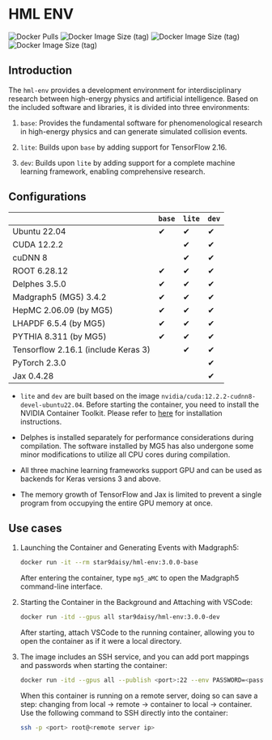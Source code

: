 # HML ENV
![Docker Pulls](https://img.shields.io/docker/pulls/star9daisy/hml-env)
![Docker Image Size (tag)](https://img.shields.io/docker/image-size/star9daisy/hml-env/3.0.0-base?label=base%20size&color=green)
![Docker Image Size (tag)](https://img.shields.io/docker/image-size/star9daisy/hml-env/3.0.0-lite?label=lite%20size&color=orange)
![Docker Image Size (tag)](https://img.shields.io/docker/image-size/star9daisy/hml-env/3.0.0-dev?label=dev%20size&color=red)

## Introduction

The `hml-env` provides a development environment for interdisciplinary research between high-energy physics and artificial intelligence. Based on the included software and libraries, it is divided into three environments:

1. `base`: Provides the fundamental software for phenomenological research in high-energy physics and can generate simulated collision events.

2. `lite`: Builds upon `base` by adding support for TensorFlow 2.16.

3. `dev`: Builds upon `lite` by adding support for a complete machine learning framework, enabling comprehensive research.

## Configurations

|                                     | `base` | `lite` | `dev` |
| ----------------------------------- | ------ | ------ | ----- |
| Ubuntu 22.04                        | ✔      | ✔      | ✔     |
| CUDA 12.2.2                         |        | ✔      | ✔     |
| cuDNN 8                             |        | ✔      | ✔     |
| ROOT 6.28.12                        | ✔      | ✔      | ✔     |
| Delphes 3.5.0                       | ✔      | ✔      | ✔     |
| Madgraph5 (MG5) 3.4.2               | ✔      | ✔      | ✔     |
| HepMC 2.06.09 (by MG5)              | ✔      | ✔      | ✔     |
| LHAPDF 6.5.4 (by MG5)               | ✔      | ✔      | ✔     |
| PYTHIA 8.311 (by MG5)               | ✔      | ✔      | ✔     |
| Tensorflow 2.16.1 (include Keras 3) |        | ✔      | ✔     |
| PyTorch 2.3.0                       |        |        | ✔     |
| Jax 0.4.28                          |        |        | ✔     |

- `lite` and `dev` are built based on the image `nvidia/cuda:12.2.2-cudnn8-devel-ubuntu22.04`. Before starting the container, you need to install the NVIDIA Container Toolkit. Please refer to [here](https://github.com/NVIDIA/nvidia-container-toolkit) for installation instructions.

- Delphes is installed separately for performance considerations during compilation. The software installed by MG5 has also undergone some minor modifications to utilize all CPU cores during compilation.

- All three machine learning frameworks support GPU and can be used as backends for Keras versions 3 and above.

- The memory growth of TensorFlow and Jax is limited to prevent a single program from occupying the entire GPU memory at once.

## Use cases

1. Launching the Container and Generating Events with Madgraph5:

    ```bash
    docker run -it --rm star9daisy/hml-env:3.0.0-base
    ```

    After entering the container, type `mg5_aMC` to open the Madgraph5 command-line interface.

2. Starting the Container in the Background and Attaching with VSCode:

    ```bash
    docker run -itd --gpus all star9daisy/hml-env:3.0.0-dev
    ```

    After starting, attach VSCode to the running container, allowing you to open the container as if it were a local directory.

3. The image includes an SSH service, and you can add port mappings and passwords when starting the container:

    ```bash
    docker run -itd --gpus all --publish <port>:22 --env PASSWORD=<password> star9daisy/hml-env:3.0.0-dev
    ```

    When this container is running on a remote server, doing so can save a step: changing from local → remote → container to local → container. Use the following command to SSH directly into the container:

    ```bash
    ssh -p <port> root@<remote server ip>
    ```